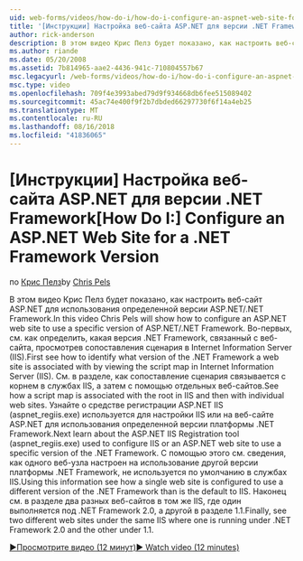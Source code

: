 ```yaml
---
uid: web-forms/videos/how-do-i/how-do-i-configure-an-aspnet-web-site-for-a-net-framework-version
title: '[Инструкции] Настройка веб-сайта ASP.NET для версии .NET Framework | Документация Майкрософт'
author: rick-anderson
description: В этом видео Крис Пелз будет показано, как настроить веб-сайт ASP.NET для использования определенной версии ASP.NET/.NET Framework. Сначала Узнайте, как определить какие v...
ms.author: riande
ms.date: 05/20/2008
ms.assetid: 7b814965-aae2-4436-941c-710804557b67
msc.legacyurl: /web-forms/videos/how-do-i/how-do-i-configure-an-aspnet-web-site-for-a-net-framework-version
msc.type: video
ms.openlocfilehash: 709f4e3993abed79d9f934668db6fee515089402
ms.sourcegitcommit: 45ac74e400f9f2b7dbded66297730f6f14a4eb25
ms.translationtype: MT
ms.contentlocale: ru-RU
ms.lasthandoff: 08/16/2018
ms.locfileid: "41836065"
---
```

<a name="how-do-i-configure-an-aspnet-web-site-for-a-net-framework-version"></a><span data-ttu-id="17833-104">[Инструкции] Настройка веб-сайта ASP.NET для версии .NET Framework</span><span class="sxs-lookup"><span data-stu-id="17833-104">[How Do I:] Configure an ASP.NET Web Site for a .NET Framework Version</span></span>
====================
<span data-ttu-id="17833-105">по [Крис Пелз](https://twitter.com/chrispels)</span><span class="sxs-lookup"><span data-stu-id="17833-105">by [Chris Pels](https://twitter.com/chrispels)</span></span>

<span data-ttu-id="17833-106">В этом видео Крис Пелз будет показано, как настроить веб-сайт ASP.NET для использования определенной версии ASP.NET/.NET Framework.</span><span class="sxs-lookup"><span data-stu-id="17833-106">In this video Chris Pels will show how to configure an ASP.NET web site to use a specific version of ASP.NET/.NET Framework.</span></span> <span data-ttu-id="17833-107">Во-первых, см. как определить, какая версия .NET Framework, связанный с веб-сайта, просмотрев сопоставления сценария в Internet Information Server (IIS).</span><span class="sxs-lookup"><span data-stu-id="17833-107">First see how to identify what version of the .NET Framework a web site is associated with by viewing the script map in Internet Information Server (IIS).</span></span> <span data-ttu-id="17833-108">См. в разделе, как сопоставление сценария связывается с корнем в службах IIS, а затем с помощью отдельных веб-сайтов.</span><span class="sxs-lookup"><span data-stu-id="17833-108">See how a script map is associated with the root in IIS and then with individual web sites.</span></span> <span data-ttu-id="17833-109">Узнайте о средстве регистрации ASP.NET IIS (aspnet\_regiis.exe) используется для настройки IIS или на веб-сайте ASP.NET для использования определенной версии платформы .NET Framework.</span><span class="sxs-lookup"><span data-stu-id="17833-109">Next learn about the ASP.NET IIS Registration tool (aspnet\_regiis.exe) used to configure IIS or an ASP.NET web site to use a specific version of the .NET Framework.</span></span> <span data-ttu-id="17833-110">С помощью этого см. сведения, как одного веб-узла настроен на использование другой версии платформы .NET Framework, не используется по умолчанию в службах IIS.</span><span class="sxs-lookup"><span data-stu-id="17833-110">Using this information see how a single web site is configured to use a different version of the .NET Framework than is the default to IIS.</span></span> <span data-ttu-id="17833-111">Наконец см. в разделе два разных веб-сайтов в том же IIS, где один выполняется под .NET Framework 2.0, а другой в разделе 1.1.</span><span class="sxs-lookup"><span data-stu-id="17833-111">Finally, see two different web sites under the same IIS where one is running under .NET Framework 2.0 and the other under 1.1.</span></span>

[<span data-ttu-id="17833-112">&#9654;Просмотрите видео (12 минут)</span><span class="sxs-lookup"><span data-stu-id="17833-112">&#9654; Watch video (12 minutes)</span></span>](https://channel9.msdn.com/Blogs/ASP-NET-Site-Videos/how-do-i-configure-an-aspnet-web-site-for-a-net-framework-version)
